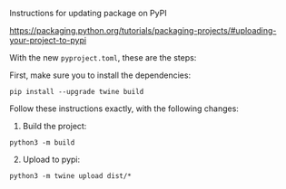 Instructions for updating package on PyPI 

https://packaging.python.org/tutorials/packaging-projects/#uploading-your-project-to-pypi


With the new `pyproject.toml`, these are the steps:

First, make sure you to install the dependencies:

```
pip install --upgrade twine build
```

Follow these instructions exactly, with the following changes:

1. Build the project:

```
python3 -m build
```

2. Upload to pypi:

```
python3 -m twine upload dist/*
```

